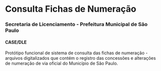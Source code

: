 # Consulta Fichas de Numeração
### Secretaria de Licenciamento - Prefeitura Municipal de São Paulo
#### CASE/DLE

Protótipo funcional de sistema de consulta das fichas de numeração - arquivos digitalizados que contém o registro das concessões e alterações de numeração de via oficial do Município de São Paulo.
